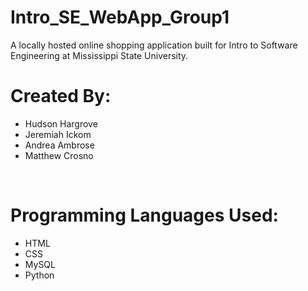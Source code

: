 # Intro_SE_WebApp_Group1<br>
A locally hosted online shopping application built for Intro to Software Engineering at Mississippi State University.



# Created By:
- Hudson Hargrove <br>
- Jeremiah Ickom  <br>
- Andrea Ambrose  <br>
- Matthew Crosno  <br>
<br>

# Programming Languages Used:<br>
- HTML <br>
- CSS <br>
- MySQL <br>
- Python <br>
